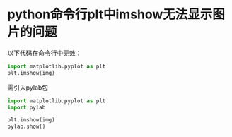 # python命令行plt中imshow无法显示图片的问题

以下代码在命令行中无效：

```python
import matplotlib.pyplot as plt
plt.imshow(img)
```

需引入pylab包

```python
import matplotlib.pyplot as plt
import pylab

plt.imshow(img)
pylab.show()
```

